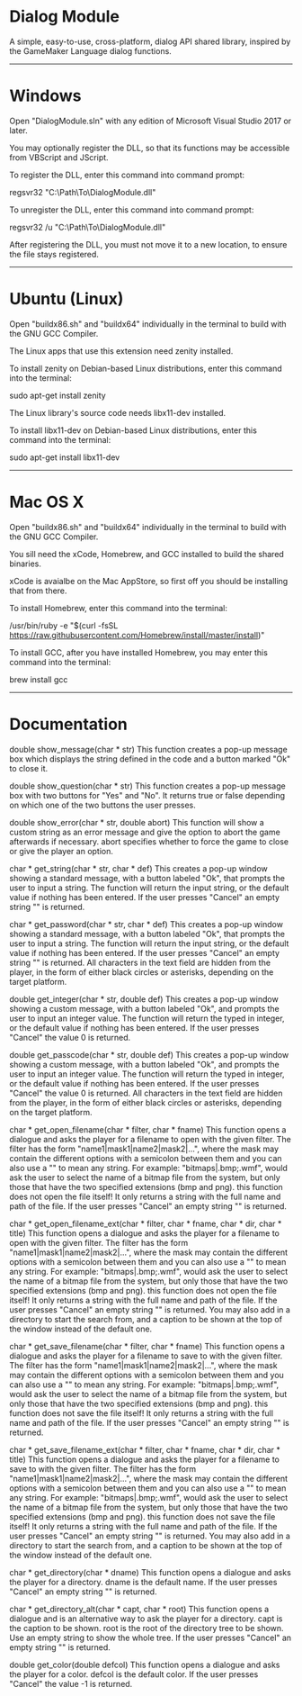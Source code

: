 # Dialog Module
A simple, easy-to-use, cross-platform, dialog API shared library, inspired by the GameMaker Language dialog functions.

----------------------------------------------------------------------------------------------------------------------------

# Windows


Open "DialogModule.sln" with any edition of Microsoft Visual Studio 2017 or later.

You may optionally register the DLL, so that its functions may be accessible from VBScript and JScript.

To register the DLL, enter this command into command prompt:

regsvr32 "C:\Path\To\DialogModule.dll"

To unregister the DLL, enter this command into command prompt:

regsvr32 /u "C:\Path\To\DialogModule.dll"

After registering the DLL, you must not move it to a new location, to ensure the file stays registered.

----------------------------------------------------------------------------------------------------------------------------

# Ubuntu (Linux)


Open "buildx86.sh" and "buildx64" individually in the terminal to build with the GNU GCC Compiler.

The Linux apps that use this extension need zenity installed.

To install zenity on Debian-based Linux distributions, enter this command into the terminal:

sudo apt-get install zenity

The Linux library's source code needs libx11-dev installed.

To install libx11-dev on Debian-based Linux distributions, enter this command into the terminal:

sudo apt-get install libx11-dev

----------------------------------------------------------------------------------------------------------------------------

# Mac OS X


Open "buildx86.sh" and "buildx64" individually in the terminal to build with the GNU GCC Compiler.

You sill need the xCode, Homebrew, and GCC installed to build the shared binaries.

xCode is avaialbe on the Mac AppStore, so first off you should be installing that from there.

To install Homebrew, enter this command into the terminal:

/usr/bin/ruby -e "$(curl -fsSL https://raw.githubusercontent.com/Homebrew/install/master/install)"

To install GCC, after you have installed Homebrew, you may enter this command into the terminal:

brew install gcc

----------------------------------------------------------------------------------------------------------------------------

# Documentation


double show_message(char * str) This function creates a pop-up message box which displays the string defined in the code and a button marked "Ok" to close it.

double show_question(char * str) This function creates a pop-up message box with two buttons for "Yes" and "No". It returns true or false depending on which one of the two buttons the user presses.

double show_error(char * str, double abort) This function will show a custom string as an error message and give the option to abort the game afterwards if necessary. abort specifies whether to force the game to close or give the player an option.

char * get_string(char * str, char * def) This creates a pop-up window showing a standard message, with a button labeled "Ok", that prompts the user to input a string. The function will return the input string, or the default value if nothing has been entered. If the user presses "Cancel" an empty string "" is returned.

char * get_password(char * str, char * def) This creates a pop-up window showing a standard message, with a button labeled "Ok", that prompts the user to input a string. The function will return the input string, or the default value if nothing has been entered. If the user presses "Cancel" an empty string "" is returned. All characters in the text field are hidden from the player, in the form of either black circles or asterisks, depending on the target platform.

double get_integer(char * str, double def) This creates a pop-up window showing a custom message, with a button labeled "Ok", and prompts the user to input an integer value. The function will return the typed in integer, or the default value if nothing has been entered. If the user presses "Cancel" the value 0 is returned.

double get_passcode(char * str, double def) This creates a pop-up window showing a custom message, with a button labeled "Ok", and prompts the user to input an integer value. The function will return the typed in integer, or the default value if nothing has been entered. If the user presses "Cancel" the value 0 is returned. All characters in the text field are hidden from the player, in the form of either black circles or asterisks, depending on the target platform.

char * get_open_filename(char * filter, char * fname) This function opens a dialogue and asks the player for a filename to open with the given filter. The filter has the form "name1|mask1|name2|mask2|...", where the mask may contain the different options with a semicolon between them and you can also use a "" to mean any string. For example: "bitmaps|.bmp;.wmf", would ask the user to select the name of a bitmap file from the system, but only those that have the two specified extensions (bmp and png). this function does not open the file itself! It only returns a string with the full name and path of the file. If the user presses "Cancel" an empty string "" is returned.

char * get_open_filename_ext(char * filter, char * fname, char * dir, char * title) This function opens a dialogue and asks the player for a filename to open with the given filter. The filter has the form "name1|mask1|name2|mask2|...", where the mask may contain the different options with a semicolon between them and you can also use a "" to mean any string. For example: "bitmaps|.bmp;.wmf", would ask the user to select the name of a bitmap file from the system, but only those that have the two specified extensions (bmp and png). this function does not open the file itself! It only returns a string with the full name and path of the file. If the user presses "Cancel" an empty string "" is returned. You may also add in a directory to start the search from, and a caption to be shown at the top of the window instead of the default one.

char * get_save_filename(char * filter, char * fname) This function opens a dialogue and asks the player for a filename to save to with the given filter. The filter has the form "name1|mask1|name2|mask2|...", where the mask may contain the different options with a semicolon between them and you can also use a "" to mean any string. For example: "bitmaps|.bmp;.wmf", would ask the user to select the name of a bitmap file from the system, but only those that have the two specified extensions (bmp and png). this function does not save the file itself! It only returns a string with the full name and path of the file. If the user presses "Cancel" an empty string "" is returned.

char * get_save_filename_ext(char * filter, char * fname, char * dir, char * title) This function opens a dialogue and asks the player for a filename to save to with the given filter. The filter has the form "name1|mask1|name2|mask2|...", where the mask may contain the different options with a semicolon between them and you can also use a "" to mean any string. For example: "bitmaps|.bmp;.wmf", would ask the user to select the name of a bitmap file from the system, but only those that have the two specified extensions (bmp and png). this function does not save the file itself! It only returns a string with the full name and path of the file. If the user presses "Cancel" an empty string "" is returned. You may also add in a directory to start the search from, and a caption to be shown at the top of the window instead of the default one.

char * get_directory(char * dname) This function opens a dialogue and asks the player for a directory. dname is the default name. If the user presses "Cancel" an empty string "" is returned.

char * get_directory_alt(char * capt, char * root) This function opens a dialogue and is an alternative way to ask the player for a directory. capt is the caption to be shown. root is the root of the directory tree to be shown. Use an empty string to show the whole tree. If the user presses "Cancel" an empty string "" is returned.

double get_color(double defcol) This function opens a dialogue and asks the player for a color. defcol is the default color. If the user presses "Cancel" the value -1 is returned.
